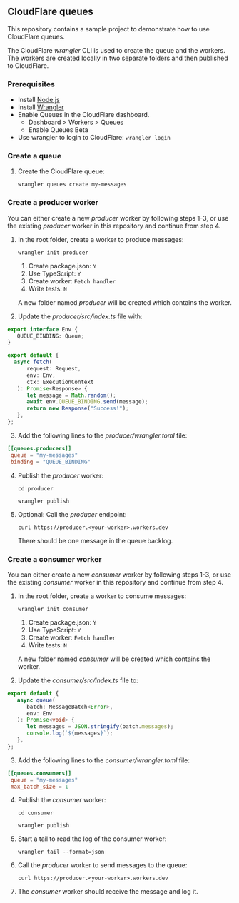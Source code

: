 ## CloudFlare queues

This repository contains a sample project to demonstrate how to use CloudFlare queues.

The CloudFlare *wrangler* CLI is used to create the queue and the workers. The workers are created locally in two separate folders and then published to CloudFlare.

### Prerequisites

- Install [Node.js](https://nodejs.org/en/download/)
- Install [Wrangler](https://developers.cloudflare.com/workers/wrangler/install-and-update/)
- Enable Queues in the CloudFlare dashboard.
  - Dashboard > Workers > Queues
  - Enable Queues Beta
- Use wrangler to login to CloudFlare: `wrangler login`

### Create a queue

1. Create the CloudFlare queue:

   `wrangler queues create my-messages`

### Create a producer worker

You can either create a new *producer* worker by following steps 1-3, or use the existing *producer* worker in this repository and continue from step 4.

1. In the root folder, create a worker to produce messages:

    `wrangler init producer`

   1. Create package.json: `Y`
   2. Use TypeScript: `Y`
   3. Create worker: `Fetch handler`
   4. Write tests: `N`

   A new folder named *producer* will be created which contains the worker.

2. Update the *producer/src/index.ts* file with:

```typescript
export interface Env {
   QUEUE_BINDING: Queue;
}

export default {
  async fetch(
      request: Request,
      env: Env,
      ctx: ExecutionContext
   ): Promise<Response> {
      let message = Math.random();
      await env.QUEUE_BINDING.send(message);
      return new Response("Success!");
   },
};
```

3. Add the following lines to the *producer/wrangler.toml* file:

```toml
[[queues.producers]]
 queue = "my-messages" 
 binding = "QUEUE_BINDING"
```

4. Publish the *producer* worker:

   `cd producer`

   `wrangler publish`

5. Optional: Call the *producer* endpoint:

   `curl https://producer.<your-worker>.workers.dev`

   There should be one message in the queue backlog.

### Create a consumer worker

You can either create a new *consumer* worker by following steps 1-3, or use the existing *consumer* worker in this repository and continue from step 4.

1. In the root folder, create a worker to consume messages:

    `wrangler init consumer`

   1. Create package.json: `Y`
   2. Use TypeScript: `Y`
   3. Create worker: `Fetch handler`
   4. Write tests: `N`

   A new folder named *consumer* will be created which contains the worker.

2. Update the *consumer/src/index.ts* file to:

```typescript
export default {
   async queue(
      batch: MessageBatch<Error>,
      env: Env
   ): Promise<void> {
      let messages = JSON.stringify(batch.messages);
      console.log(`${messages}`);
   },
};
```

3. Add the following lines to the *consumer/wrangler.toml* file:

```toml
[[queues.consumers]]
 queue = "my-messages"
 max_batch_size = 1
```

4. Publish the *consumer* worker:

   `cd consumer`

   `wrangler publish`

5. Start a tail to read the log of the consumer worker:

   `wrangler tail --format=json`

6. Call the *producer* worker to send messages to the queue:

   `curl https://producer.<your-worker>.workers.dev`

7. The *consumer* worker should receive the message and log it.